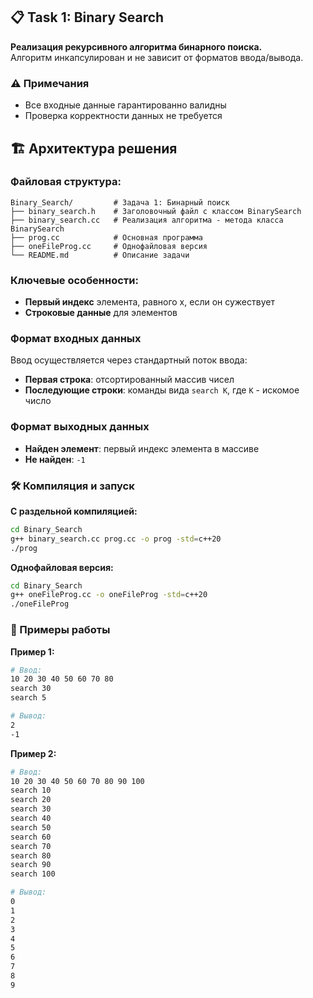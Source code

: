 ## 📋 Task 1: Binary Search

**Реализация рекурсивного алгоритма бинарного поиска.**  
Алгоритм инкапсулирован и не зависит от форматов ввода/вывода.

### ⚠️ Примечания

- Все входные данные гарантированно валидны
- Проверка корректности данных не требуется

## 🏗️ Архитектура решения

### Файловая структура:
```
Binary_Search/         # Задача 1: Бинарный поиск
├── binary_search.h    # Заголовочный файл c классом BinarySearch
├── binary_search.cc   # Реализация алгоритма - метода класса BinarySearch
├── prog.cc            # Основная программа
├── oneFileProg.cc     # Однофайловая версия
└── README.md          # Описание задачи
```

### Ключевые особенности:
- **Первый индекс** элемента, равного x, если он сужествует
- **Строковые данные** для элементов

### Формат входных данных

Ввод осуществляется через стандартный поток ввода:
- **Первая строка**: отсортированный массив чисел
- **Последующие строки**: команды вида `search K`, где `K` - искомое число

### Формат выходных данных

- **Найден элемент**: первый индекс элемента в массиве
- **Не найден**: `-1`

### 🛠 Компиляция и запуск

**С раздельной компиляцией:**
```bash
cd Binary_Search
g++ binary_search.cc prog.cc -o prog -std=c++20
./prog
```

**Однофайловая версия:**
```bash
cd Binary_Search
g++ oneFileProg.cc -o oneFileProg -std=c++20
./oneFileProg
```

### 📝 Примеры работы

**Пример 1:**
```bash
# Ввод:
10 20 30 40 50 60 70 80
search 30
search 5

# Вывод:
2
-1
```

**Пример 2:**
```bash
# Ввод:
10 20 30 40 50 60 70 80 90 100
search 10
search 20
search 30
search 40
search 50
search 60
search 70
search 80
search 90
search 100

# Вывод:
0
1
2
3
4
5
6
7
8
9
```
